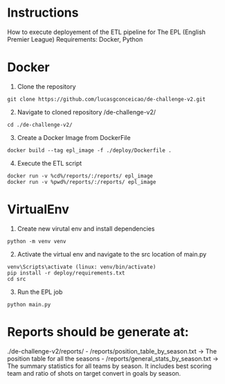 # Instructions
How to execute deployement of the ETL pipeline for The EPL (English Premier League)
Requirements: Docker, Python

# Docker
1. Clone the repository
```
git clone https://github.com/lucasgconceicao/de-challenge-v2.git
```
2. Navigate to cloned repository /de-challenge-v2/
```
cd ./de-challenge-v2/
```
3. Create a Docker Image from DockerFile
```
docker build --tag epl_image -f ./deploy/Dockerfile .
```
4. Execute the ETL script
```
docker run -v %cd%/reports/:/reports/ epl_image
docker run -v %pwd%/reports/:/reports/ epl_image
```

# VirtualEnv
1. Create new virutal env and install dependencies
```
python -m venv venv
```
2. Activate the virtual env and navigate to the src location of main.py
```
venv\Scripts\activate (linux: venv/bin/activate)
pip install -r deploy/requirements.txt
cd src
```
3. Run the EPL job
```
python main.py
```

# Reports should be generate at:
./de-challenge-v2/reports/
    - /reports/position_table_by_season.txt -> The position table for all the seasons 
    - /reports/general_stats_by_season.txt -> The summary statistics for all teams by season. It includes best scoring team and ratio of shots on target convert in goals by season.    
    
    